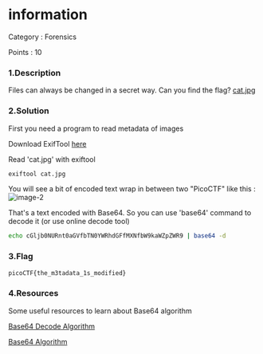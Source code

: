 # information
Category : Forensics

Points : 10

### 1.Description
Files can always be changed in a secret way. Can you find the flag? [cat.jpg](https://mercury.picoctf.net/static/b4d62f6e431dc8e563309ea8c33a06b3/cat.jpg)
### 2.Solution
First you need a program to read metadata of images

Download ExifTool [here](https://www.geeksforgeeks.org/installing-and-using-exiftool-on-linux/)

Read 'cat.jpg' with exiftool

```bash
exiftool cat.jpg
```
You will see a bit of encoded text wrap in between two "PicoCTF" like this :
![image-2](/Images/image-2.PNG)

That's a text encoded with Base64. So you can use 'base64' command to decode it (or use online decode tool)
```bash
echo cGljb0NURnt0aGVfbTN0YWRhdGFfMXNfbW9kaWZpZWR9 | base64 -d
```
### 3.Flag
```bash
picoCTF{the_m3tadata_1s_modified}
```
### 4.Resources
Some useful resources to learn about Base64 algorithm

[Base64 Decode Algorithm](https://base64.guru/learn/base64-algorithm/decode)

[Base64 Algorithm](https://fm4dd.com/programming/base64/base64_algorithm.shtm)
